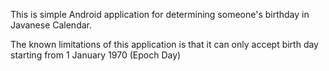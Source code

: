 This is simple Android application for determining someone's birthday in Javanese Calendar.

The known limitations of this application is that it can only accept birth day starting from 1 January 1970 (Epoch Day)
